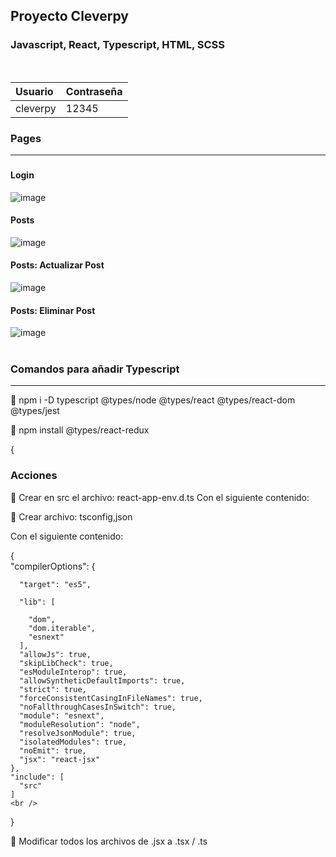 ## Proyecto Cleverpy
### Javascript, React, Typescript, HTML, SCSS

<br />

|Usuario | Contraseña |
| :---         |  :---         | 
 cleverpy | 12345

### Pages
***
###
#### Login
![image](https://user-images.githubusercontent.com/28491001/152609734-e90e6a95-33c0-4608-be5e-b9a98d07529e.png)
#### Posts
![image](https://user-images.githubusercontent.com/28491001/152609772-f1b68e13-8975-4da9-bb5d-b94032658eb3.png)
#### Posts: Actualizar Post
![image](https://user-images.githubusercontent.com/28491001/152609892-b53969f8-c02f-437d-a4ef-5faae9c82caf.png)
#### Posts: Eliminar Post
![image](https://user-images.githubusercontent.com/28491001/152609914-5ba7535e-e9e8-4407-95d3-bd9fb133cc1e.png)
<br />
<br />

### Comandos para añadir Typescript
***
🔷 npm i -D typescript @types/node @types/react @types/react-dom @types/jest

🔷  npm install @types/react-redux

 {<br />
### Acciones
🔷 Crear en src el archivo: react-app-env.d.ts 
Con el siguiente contenido:
 <reference types="react-scripts" />
 
 🔷 Crear archivo: tsconfig,json
 
 Con el siguiente contenido:
 
 {<br />
    "compilerOptions": {
    
      "target": "es5",
      
      "lib": [
      
        "dom",
        "dom.iterable",
        "esnext"
      ],
      "allowJs": true,
      "skipLibCheck": true,
      "esModuleInterop": true,
      "allowSyntheticDefaultImports": true,
      "strict": true,
      "forceConsistentCasingInFileNames": true,
      "noFallthroughCasesInSwitch": true,
      "module": "esnext",
      "moduleResolution": "node",
      "resolveJsonModule": true,
      "isolatedModules": true,
      "noEmit": true,
      "jsx": "react-jsx"
    },
    "include": [
      "src"
    ]
    <br />   
  }
 
  🔷 Modificar todos los archivos de .jsx a .tsx  / .ts
